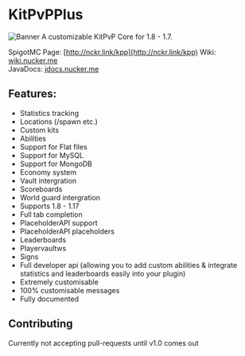 # KitPvPPlus
![Banner](https://i.imgur.com/AccloGO.png)
A customizable KitPvP Core for 1.8 - 1.7.

SpigotMC Page: [http://nckr.link/kpp](http://nckr.link/kpp)
Wiki: [wiki.nucker.me](https://wiki.nucker.me)  
JavaDocs: [jdocs.nucker.me](https://jdocs.nucker.me)  

## Features:
- Statistics tracking
- Locations (/spawn etc.)
- Custom kits
- Abilities
- Support for Flat files
- Support for MySQL
- Support for MongoDB
- Economy system
- Vault intergration
- Scoreboards
- World guard intergration
- Supports 1.8 - 1.17
- Full tab completion
- PlaceholderAPI support
- PlaceholderAPI placeholders
- Leaderboards
- Playervaultws
- Signs
- Full developer api (allowing you to add custom abilities & integrate statistics
and leaderboards easily into your plugin)
- Extremely customisable
- 100% customisable messages
- Fully documented

## Contributing
Currently not accepting pull-requests until v1.0 comes out
